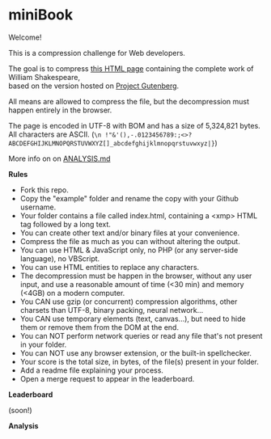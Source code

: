 miniBook
===

Welcome!

This is a compression challenge for Web developers.

The goal is to compress [this HTML page](http://xem.github.io/miniBook/example/index.html) containing the complete work of William Shakespeare,<br>
based on the version hosted on [Project Gutenberg](http://www.gutenberg.org/ebooks/100).

All means are allowed to compress the file, but the decompression must happen entirely in the browser.

The page is encoded in UTF-8 with BOM and has a size of 5,324,821 bytes.<br>
All characters are ASCII. (````\n !"&'(),-.0123456789:;<>?ABCDEFGHIJKLMNOPQRSTUVWXYZ[]_abcdefghijklmnopqrstuvwxyz|}````)

More info on on [ANALYSIS.md](https://github.com/xem/miniBook/blob/gh-pages/ANALYSIS.md)

**Rules**

- Fork this repo.
- Copy the "example" folder and rename the copy with your Github username.
- Your folder contains a file called index.html, containing a &lt;xmp> HTML tag followed by a long text.
- You can create other text and/or binary files at your convenience.
- Compress the file as much as you can without altering the output.
- You can use HTML & JavaScript only, no PHP (or any server-side language), no VBScript.
- You can use HTML entities to replace any characters.
- The decompression must be happen in the browser, without any user input, and use a reasonable amount of time (<30 min) and memory (<4GB) on a modern computer.
- You CAN use gzip (or concurrent) compression algorithms, other charsets than UTF-8, binary packing, neural network...
- You CAN use temporary elements (text, canvas...), but need to hide them or remove them from the DOM at the end.
- You can NOT perform network queries or read any file that's not present in your folder.
- You can NOT use any browser extension, or the built-in spellchecker.
- Your score is the total size, in bytes, of the file(s) present in your folder.
- Add a readme file explaining your process.
- Open a merge request to appear in the leaderboard.

**Leaderboard**

(soon!)


**Analysis**

